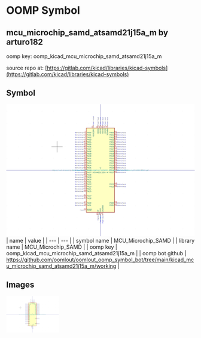 # OOMP Symbol  
## mcu_microchip_samd_atsamd21j15a_m  by arturo182  
  
oomp key: oomp_kicad_mcu_microchip_samd_atsamd21j15a_m  
  
source repo at: [https://gitlab.com/kicad/libraries/kicad-symbols](https://gitlab.com/kicad/libraries/kicad-symbols)  
## Symbol  
  
[![working.png](working_600.png)](working.png)  
| name | value | 
| --- | --- | 
| symbol name | MCU_Microchip_SAMD | 
| library name | MCU_Microchip_SAMD | 
| oomp key | oomp_kicad_mcu_microchip_samd_atsamd21j15a_m | 
| oomp bot github | https://github.com/oomlout/oomlout_oomp_symbol_bot/tree/main/kicad_mcu_microchip_samd_atsamd21j15a_m/working | 
## Images  
  
[![working.png](working_140.png)](working.png)  
